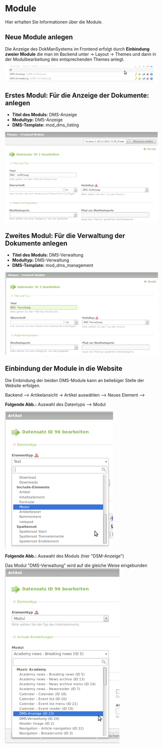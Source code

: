 # Module

Hier erhalten Sie Informationen über die Module.

## Neue Module anlegen 
Die Anzeige des DokManSystems im Frontend erfolgt durch **Einbindung zweier Module** die man im Backend unter -> Layout → Themes und dann in der Modulbearbeitung des entsprechenden Themes anlegt. 

![screenshot_modules.png](/manual/de/admin/modules/screenshot_modules.png)

## Erstes Modul: Für die Anzeige der Dokumente: anlegen
* **Titel des Moduls:** DMS-Anzeige 
* **Modultyp:** DMS-Anzeige
* **DMS-Template:** mod_dms_listing

![Screenshot Auflistungsmodul](screenshot_module_listing.png)

## Zweites Modul: Für die Verwaltung der Dokumente anlegen
* **Titel des Moduls:** DMS-Verwaltung 
* **Modultyp:** DMS-Verwaltung 
* **DMS-Template:** mod_dms_management

![Screenshot Verwaltungsmodul](screenshot_module_management.png)

## Einbindung der Module in die Website
Die Einbindung der beiden DMS-Module kann an beliebiger Stelle der Website erfolgen.

Backend --> Artikelansicht -> Artikel auswählen --> Neues Element --> 


**Folgende Abb.:** Auswahl des Datentyps --> Modul 

![Screenshot Datentyp Auswahl Modul](/manual/de/admin/modules/screenshot_select_datatyp_modul.png)

**Folgende Abb.:** Auswahl des Moduls (hier "DSM-Anzeige")

Das Modul "DMS-Verwaltung" wird auf die gleiche Weise eingebunden
![Screenshot DMS Modulauswahl](/manual/de/admin/modules/screenshot_select_modul.png)

